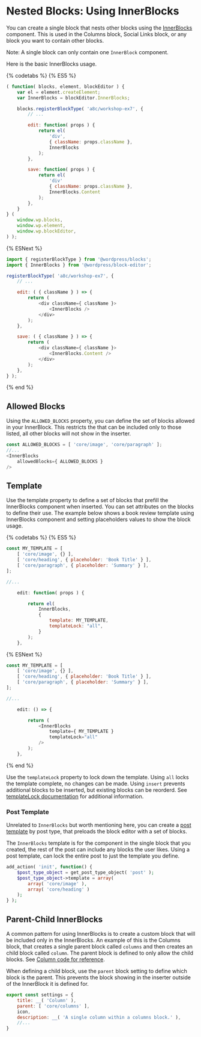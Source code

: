 # Nested Blocks: Using InnerBlocks

You can create a single block that nests other blocks using the [InnerBlocks](/packages/block-editor/src/components/inner-blocks) component. This is used in the Columns block, Social Links block, or any block you want to contain other blocks.

Note: A single block can only contain one `InnerBlock` component.

Here is the basic InnerBlocks usage.

{% codetabs %}
{% ES5 %}
```js
( function( blocks, element, blockEditor ) {
	var el = element.createElement;
	var InnerBlocks = blockEditor.InnerBlocks;

	blocks.registerBlockType( 'a8c/workshop-ex7', {
		// ...

		edit: function( props ) {
			return el(
				'div',
				{ className: props.className },
				InnerBlocks
			);
		},

		save: function( props ) {
			return el(
				'div'
				{ className: props.className },
				InnerBlocks.Content
			);
		},
	}
} (
	window.wp.blocks,
	window.wp.element,
	window.wp.blockEditor,
) );
```
{% ESNext %}
```js
import { registerBlockType } from '@wordpress/blocks';
import { InnerBlocks } from '@wordpress/block-editor';

registerBlockType( 'a8c/workshop-ex7', {
	// ...

	edit: ( { className } ) => {
		return (
			<div className={ className }>
				<InnerBlocks />
			</div>
		);
	},

	save: ( { className } ) => {
		return (
			<div className={ className }>
				<InnerBlocks.Content />
			</div>
		);
	},
} );
```
{% end %}

## Allowed Blocks

Using the `ALLOWED_BLOCKS` property, you can define the set of blocks allowed in your InnerBlock. This restricts the that can be included only to those listed, all other blocks will not show in the inserter. 

```js
const ALLOWED_BLOCKS = [ 'core/image', 'core/paragraph' ];
//...
<InnerBlocks
    allowedBlocks={ ALLOWED_BLOCKS }
/>
```


## Template

Use the template property to define a set of blocks that prefill the InnerBlocks component when inserted. You can set attributes on the blocks to define their use. The example below shows a book review template using InnerBlocks component and setting placeholders values to show the block usage.

{% codetabs %}
{% ES5 %}
```js
const MY_TEMPLATE = [
	[ 'core/image', {} ],
	[ 'core/heading', { placeholder: 'Book Title' } ],
	[ 'core/paragraph', { placeholder: 'Summary' } ],
];

//...

	edit: function( props ) {

		return el(
			InnerBlocks,
			{
				template: MY_TEMPLATE,
				templateLock: "all",
			}
		);
	},
```
{% ESNext %}
```js
const MY_TEMPLATE = [
	[ 'core/image', {} ],
	[ 'core/heading', { placeholder: 'Book Title' } ],
	[ 'core/paragraph', { placeholder: 'Summary' } ],
];

//...

	edit: () => {

		return (
			<InnerBlocks
				template={ MY_TEMPLATE }
				templateLock="all"
			/>
		);
	},
```
{% end %}

Use the `templateLock` property to lock down the template. Using `all` locks the template complete, no changes can be made. Using `insert` prevents additional blocks to be inserted, but existing blocks can be reorderd. See [templateLock documentation](/packages/block-editor/src/components/inner-blocks#templatelock) for additional information.

### Post Template

Unrelated to `InnerBlocks` but worth mentioning here, you can create a [post template](https://developer.wordpress.org/block-editor/developers/block-api/block-templates/) by post type, that preloads the block editor with a set of blocks. 

The `InnerBlocks` template is for the component in the single block that you created, the rest of the post can include any blocks the user likes. Using a post template, can lock the entire post to just the template you define.


```php
add_action( 'init', function() {
    $post_type_object = get_post_type_object( 'post' );
    $post_type_object->template = array(
		array( 'core/image' ),
		array( 'core/heading' )
    );
} );
```


## Parent-Child InnerBlocks

A common pattern for using InnerBlocks is to create a custom block that will be included only in the InnerBlocks. An example of this is the Columns block, that creates a single parent block called `columns` and then creates an child block called `column`. The parent block is defined to only allow the child blocks. See [Column code for reference](https://github.com/WordPress/gutenberg/tree/master/packages/block-library/src/column).

When defining a child block, use the `parent` block setting to define which block is the parent. This prevents the block showing in the inserter outside of the InnerBlock it is defined for.

```js
export const settings = {
	title: __( 'Column' ),
	parent: [ 'core/columns' ],
	icon,
	description: __( 'A single column within a columns block.' ),
	//...
}
```
